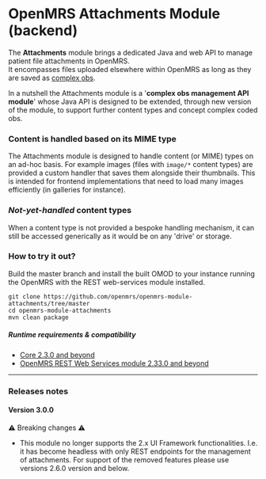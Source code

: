 # OpenMRS Attachments Module (backend)
The **Attachments** module brings a dedicated Java and web API to manage patient file attachments in OpenMRS.
<br>It encompasses files uploaded elsewhere within OpenMRS as long as they are saved as [complex obs](https://wiki.openmrs.org/display/docs/Creating+Complex+Observations+and+Concepts).

In a nutshell the Attachments module is a '**complex obs management API module**' whose Java API is designed to be extended, through new version of the module, to support further content types and concept complex coded obs.

### Content is handled based on its MIME type
The Attachments module is designed to handle content (or MIME) types on an ad-hoc basis.
For example images (files with `image/*` content types) are provided a custom handler that saves them alongside their thumbnails. This is intended for frontend implementations that need to load many images efficiently (in galleries for instance).

### _Not-yet-handled_ content types
When a content type is not provided a bespoke handling mechanism, it can still be accessed generically as it would be on any 'drive' or storage.

### How to try it out?
Build the master branch and install the built OMOD to your instance running the OpenMRS with the REST web-services module installed.
```
git clone https://github.com/openmrs/openmrs-module-attachments/tree/master
cd openmrs-module-attachments
mvn clean package
```
##### Runtime requirements & compatibility
* [Core 2.3.0 and beyond](https://github.com/openmrs/openmrs-core)
* [OpenMRS REST Web Services module 2.33.0 and beyond](https://github.com/openmrs/openmrs-module-webservices.rest)

----

### Releases notes
#### Version 3.0.0
⚠️ Breaking changes ⚠️
* This module no longer supports the 2.x UI Framework functionalities. I.e. it has become headless with only REST endpoints for the management of attachments. For support of the removed features please use versions 2.6.0 version and below.
